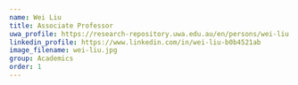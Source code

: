 ```yaml
---
name: Wei Liu
title: Associate Professor
uwa_profile: https://research-repository.uwa.edu.au/en/persons/wei-liu
linkedin_profile: https://www.linkedin.com/in/wei-liu-b0b4521ab
image_filename: wei-liu.jpg
group: Academics
order: 1
---
```

